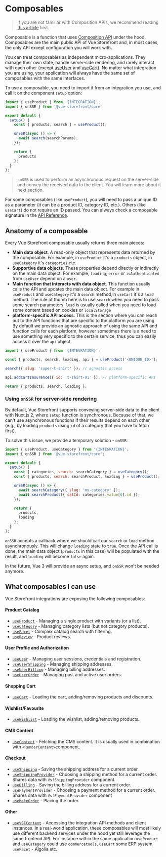 # Composables

> If you are not familiar with Composition APIs, we recommend reading [this article](/guide/composition-api.html) first.

Composable is a function that uses [Composition API](/guide/composition-api.html) under the hood. Composables are the main public API of Vue Storefront and, in most cases, the only API except configuration you will work with.

You can treat composables as independent micro-applications. They manage their own state, handle server-side rendering, and rarely interact with each other (except [useUser](/composables/use-user.html) and [useCart](/composables/use-cart.html)). No matter what integration you are using, your application will always have the same set of composables with the same interfaces.

To use a composable, you need to import it from an integration you use, and call it on the component `setup` option:

```js
import { useProduct } from '{INTEGRATION}';
import { onSSR } from '@vue-storefront/core`

export default {
  setup() {
    const { products, search } = useProduct();

    onSSR(async () => {
      await search(searchParams);
    });

    return {
      products
    };
  }
};
```

> `onSSR` is used to perform an asynchronous request on the server-side and convey the received data to the client. You will learn more about it next section.

For some composables (like `useProduct`), you will need to pass a unique ID as a parameter (it can be a product ID, category ID, etc.). Others (like `useCart`) do not require an ID passed. You can always check a composable signature in the [API Reference](../core/api-reference/core.html).

## Anatomy of a composable

Every Vue Storefront composable usually returns three main pieces:

- **Main data object**. A read-only object that represents data returned by the composable. For example, in `useProduct` it's a `products` object, in `useCategory` it's `categories` etc.
- **Supportive data objects**. These properties depend directly or indirectly on the main data object. For example, `loading`, `error` or `isAuthenticated` from `useUser` depend on a `user`.
- **Main function that interacts with data object**. This function usually calls the API and updates the main data object. For example in `useProduct` and `useCategory` it's a `search` method,in `useCart` it's a `load` method. The rule of thumb here is to use `search` when you need to pass some search parameters. `load` is usually called when you need to load some content based on cookies or `localStorage`
- **platform-specific API access**. This is the section where you can reach out to the API functions that are specific to the platform you are using. By default we provide an agnostic approach of using the same API and function calls for each platform, however sometimes there is a need to use something very specific to the certain service, thus you can easily access it over the `api` object.

```js
import { useProduct } from '{INTEGRATION}';

const { products, search, loading, api } = useProduct('<UNIQUE_ID>');

search({ slug: 'super-t-shirt' }); // agnostic access

api.addCartInsurence({ id: 't-shirt-01' }); // platform-specific API

return { products, search, loading };
```

### Using `onSSR` for server-side rendering

By default, Vue Storefront supports conveying server-side data to the client with Nuxt.js 2, where `setup` function is synchronous. Because of that, we can't use asynchronous functions if their results depend on each other (e.g., by loading `products` using `id` of a category that you have to fetch first).

To solve this issue, we provide a temporary solution - `onSSR`:

```js
import { useProduct, useCategory } from '{INTEGRATION}';
import { onSSR } from '@vue-storefront/core';

export default {
  setup() {
    const { categories, search: searchCategory } = useCategory();
    const { products, search: searchProduct, loading } = useProduct();

    onSSR(async () => {
      await searchCategory({ slug: 'my-category' });
      await searchProduct({ catId: categories.value[0].id });
    });

    return {
      products,
      loading
    };
  }
};
```

`onSSR` accepts a callback where we should call our `search` or `load` method asynchronously. This will change `loading` state to `true`. Once the API call is done, the main data object (`products` in this case) will be populated with the result, and `loading` will become `false` again.

In the future, Vue 3 will provide an async setup, and `onSSR` won't be needed anymore.

## What composables I can use

Vue Storefront integrations are exposing the following composables:

#### Product Catalog

- [`useProduct`](../core/api-reference/core.useproduct.html) - Managing a single product with variants (or a list).
- [`useCategory`](../core/api-reference/core.usecategory.html) - Managing category lists (but not category products).
- [`useFacet`](../core/api-reference/core.usefacet.html) - Complex catalog search with filtering.
- [`useReview`](../core/api-reference/core.usereview.html) - Product reviews.

#### User Profile and Authorization

- [`useUser`](../core/api-reference/core.useuser.html) - Managing user sessions, credentials and registration.
- [`useUserShipping`](../core/api-reference/core.useusershipping.html) - Managing shipping addresses.
- [`useUserBilling`](../core/api-reference/core.useuserbilling.html) - Managing billing addresses.
- [`useUserOrder`](../core/api-reference/core.useuserorder.html) - Managing past and active user orders.

#### Shopping Cart

- [`useCart`](../core/api-reference/core.usecart.html) - Loading the cart, adding/removing products and discounts.

#### Wishlist/Favourite

- [`useWishlist`](../core/api-reference/core.usewishlist.html) - Loading the wishlist, adding/removing products.

#### CMS Content

- [`useContent`](../core/api-reference/core.usecontent.html) - Fetching the CMS content. It is usually used in combination with `<RenderContent>`component.

#### Checkout

- [`useShipping`](../core/api-reference/core.useshipping.html) - Saving the shipping address for a current order.
- [`useShippingProvider`](../core/api-reference/core.useshippingprovider.html) - Choosing a shipping method for a current order. Shares data with `VsfShippingProvider` component.
- [`useBilling`](../core/api-reference/core.usebilling.html) - Saving the billing address for a current order.
- `usePaymentProvider` - Choosing a payment method for a current order. Shares data with `VsfPaymentProvider` component
- [`useMakeOrder`](../core/api-reference/core.usemakeorder.html) - Placing the order.

#### Other

- [`useVSFContext`](../core/api-reference/core.usevsfcontext.html) - Accessing the integration API methods and client instances.
In a real-world application, these composables will most likely use different backend services under the hood yet still leverage the same frontend API. For instance within the same application `useProduct` and `useCategory` could use `commercetools`, `useCart` some ERP system, `useFacet` - Algolia etc.
